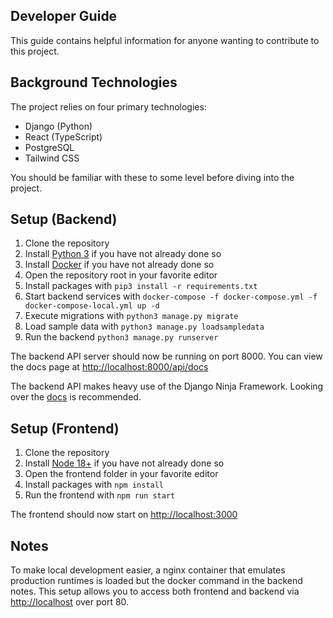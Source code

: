 ## Developer Guide

This guide contains helpful information for anyone wanting
to contribute to this project.

## Background Technologies

The project relies on four primary technologies:

- Django (Python)
- React (TypeScript)
- PostgreSQL
- Tailwind CSS

You should be familiar with these to some level before diving
into the project.

## Setup (Backend)

1. Clone the repository
2. Install [Python 3](https://python.org) if you have not already done so
3. Install [Docker](https://docker.com) if you have not already done so
4. Open the repository root in your favorite editor
5. Install packages with `pip3 install -r requirements.txt`
6. Start backend services with `docker-compose -f docker-compose.yml -f docker-compose-local.yml up -d`
7. Execute migrations with `python3 manage.py migrate`
8. Load sample data with `python3 manage.py loadsampledata`
9. Run the backend `python3 manage.py runserver`

The backend API server should now be running on port 8000.
You can view the docs page at 
[http://localhost:8000/api/docs](http://localhost:8000/api/docs)

The backend API makes heavy use of the Django Ninja Framework.
Looking over the [docs](https://django-ninja.dev/) is recommended.

## Setup (Frontend)

1. Clone the repository
2. Install [Node 18+](https://nodejs.org) if you have not already done so
3. Open the frontend folder in your favorite editor
4. Install packages with `npm install`
5. Run the frontend with `npm run start`

The frontend should now start on [http://localhost:3000](http://localhost:3000)

## Notes

To make local development easier, a nginx container that emulates production
runtimes is loaded but the docker command in the backend notes.  This setup
allows you to access both frontend and backend via [http://localhost](http://localhost)
over port 80.